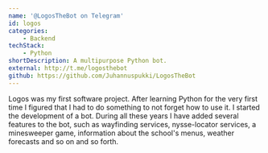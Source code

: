 ```yaml
---
name: '@LogosTheBot on Telegram'
id: logos
categories:
    - Backend
techStack:
    - Python
shortDescription: A multipurpose Python bot.
external: http://t.me/logosthebot
github: https://github.com/Juhannuspukki/LogosTheBot
---
```


Logos was my first software project. After learning Python for the very first
time I figured that I had to do something to not forget how to use it. I
started the development of a bot. During all these years I have added several
features to the bot, such as wayfinding services, nysse-locator services, a
minesweeper game, information about the school's menus, weather forecasts and
so on and so forth.